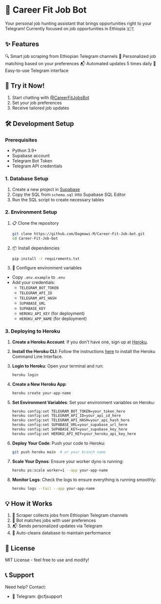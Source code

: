 # 🤖 Career Fit Job Bot

Your personal job hunting assistant that brings opportunities right to your Telegram! Currently focused on job opportunities in Ethiopia 🇪🇹

## ✨ Features

🔍 Smart job scraping from Ethiopian Telegram channels
🎯 Personalized job matching based on your preferences
📬 Automated updates 5 times daily
📱 Easy-to-use Telegram interface

## 🚀 Try it Now!

1. Start chatting with [@CareerFitJobsBot](https://t.me/CareerFitJobsBot)
2. Set your job preferences
3. Receive tailored job updates

## 🛠️ Development Setup

### Prerequisites

- Python 3.9+
- Supabase account
- Telegram Bot Token
- Telegram API credentials

### 1. Database Setup

1. Create a new project in [Supabase](https://supabase.com)
2. Copy the SQL from `schema.sql` into Supabase SQL Editor
3. Run the SQL script to create necessary tables

### 2. Environment Setup

1. 📋 Clone the repository

    ```bash
    git clone https://github.com/Dagmawi-M/Career-Fit-Job-bot.git
    cd Career-Fit-Job-bot
    ```

2. 📦 Install dependencies

    ```bash
    pip install -r requirements.txt
    ```

3. 🔑 Configure environment variables

- Copy `.env.example` to `.env`
- Add your credentials:
  - `TELEGRAM_BOT_TOKEN`
  - `TELEGRAM_API_ID`
  - `TELEGRAM_API_HASH`
  - `SUPABASE_URL`
  - `SUPABASE_KEY`
  - `HEROKU_API_KEY` (for deployment)
  - `HEROKU_APP_NAME` (for deployment)

### 3. Deploying to Heroku

1. **Create a Heroku Account**: If you don't have one, sign up at [Heroku](https://www.heroku.com).

2. **Install the Heroku CLI**: Follow the instructions [here](https://devcenter.heroku.com/articles/heroku-cli) to install the Heroku Command Line Interface.

3. **Login to Heroku**: Open your terminal and run:

    ```bash
    heroku login
    ```

4. **Create a New Heroku App**:

    ```bash
    heroku create your-app-name
    ```

5. **Set Environment Variables**: Set your environment variables on Heroku:

    ```bash
    heroku config:set TELEGRAM_BOT_TOKEN=your_token_here
    heroku config:set TELEGRAM_API_ID=your_api_id_here
    heroku config:set TELEGRAM_API_HASH=your_api_hash_here
    heroku config:set SUPABASE_URL=your_supabase_url_here
    heroku config:set SUPABASE_KEY=your_supabase_key_here
    heroku config:set HEROKU_API_KEY=your_heroku_api_key_here
    ```

6. **Deploy Your Code**: Push your code to Heroku:

    ```bash
    git push heroku main  # or your branch name
    ```

7. **Scale Your Dynos**: Ensure your worker dyno is running:

    ```bash
    heroku ps:scale worker=1 --app your-app-name
    ```

8. **Monitor Logs**: Check the logs to ensure everything is running smoothly:

    ```bash
    heroku logs --tail --app your-app-name
    ```

## 💡 How it Works

1. 🤖 Scraper collects jobs from Ethiopian Telegram channels
2. 🎯 Bot matches jobs with user preferences
3. 📬 Sends personalized updates via Telegram
4. 🧹 Auto-cleans database to maintain performance

## 📝 License

MIT License - feel free to use and modify!

## 📞 Support

Need help? Contact:
- 💬 Telegram: @cfjsupport

